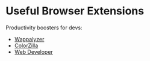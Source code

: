 # Useful Browser Extensions

Productivity boosters for devs:

- [Wappalyzer](https://www.wappalyzer.com)
- [ColorZilla](https://www.colorzilla.com)
- [Web Developer](https://chrispederick.com/work/web-developer/)
